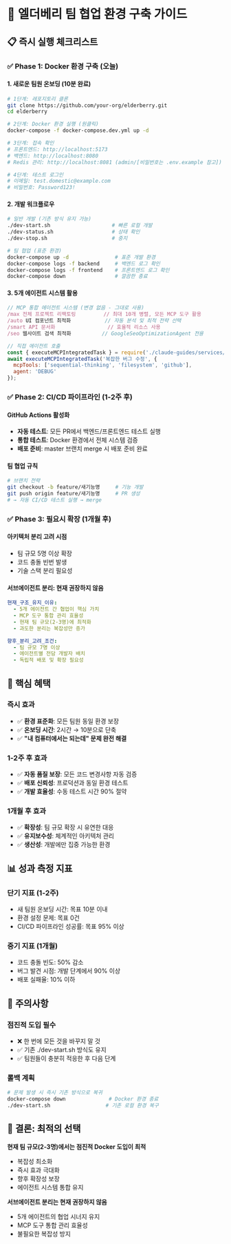 # 🚀 엘더베리 팀 협업 환경 구축 가이드

## 📋 **즉시 실행 체크리스트**

### **✅ Phase 1: Docker 환경 구축 (오늘)**

#### **1. 새로운 팀원 온보딩 (10분 완료)**
```bash
# 1단계: 레포지토리 클론
git clone https://github.com/your-org/elderberry.git
cd elderberry

# 2단계: Docker 환경 실행 (원클릭)
docker-compose -f docker-compose.dev.yml up -d

# 3단계: 접속 확인
# 프론트엔드: http://localhost:5173
# 백엔드: http://localhost:8080
# Redis 관리: http://localhost:8081 (admin/[비밀번호는 .env.example 참고])

# 4단계: 테스트 로그인
# 이메일: test.domestic@example.com
# 비밀번호: Password123!
```

#### **2. 개발 워크플로우**
```bash
# 일반 개발 (기존 방식 유지 가능)
./dev-start.sh                    # 빠른 로컬 개발
./dev-status.sh                   # 상태 확인
./dev-stop.sh                     # 중지

# 팀 협업 (표준 환경)  
docker-compose up -d               # 표준 개발 환경
docker-compose logs -f backend     # 백엔드 로그 확인
docker-compose logs -f frontend    # 프론트엔드 로그 확인
docker-compose down                # 깔끔한 종료
```

#### **3. 5개 에이전트 시스템 활용**
```javascript
// MCP 통합 에이전트 시스템 (변경 없음 - 그대로 사용)
/max 전체 프로젝트 리팩토링         // 최대 10개 병렬, 모든 MCP 도구 활용
/auto UI 컴포넌트 최적화           // 자동 분석 및 최적 전략 선택  
/smart API 문서화                 // 효율적 리소스 사용
/seo 웹사이트 검색 최적화          // GoogleSeoOptimizationAgent 전용

// 직접 에이전트 호출
const { executeMCPIntegratedTask } = require('./claude-guides/services/MCPIntegratedAgentSystem');
await executeMCPIntegratedTask('복잡한 버그 수정', {
  mcpTools: ['sequential-thinking', 'filesystem', 'github'],
  agent: 'DEBUG'
});
```

### **✅ Phase 2: CI/CD 파이프라인 (1-2주 후)**

#### **GitHub Actions 활성화**
- **자동 테스트**: 모든 PR에서 백엔드/프론트엔드 테스트 실행
- **통합 테스트**: Docker 환경에서 전체 시스템 검증
- **배포 준비**: master 브랜치 merge 시 배포 준비 완료

#### **팀 협업 규칙**
```bash
# 브랜치 전략
git checkout -b feature/새기능명     # 기능 개발
git push origin feature/새기능명     # PR 생성
# → 자동 CI/CD 테스트 실행 → merge
```

### **✅ Phase 3: 필요시 확장 (1개월 후)**

#### **아키텍처 분리 고려 시점**
- 팀 규모 5명 이상 확장
- 코드 충돌 빈번 발생
- 기술 스택 분리 필요성

#### **서브에이전트 분리: 현재 권장하지 않음**
```yaml
현재_구조_유지_이유:
  - 5개 에이전트 간 협업이 핵심 가치
  - MCP 도구 통합 관리 효율성
  - 현재 팀 규모(2-3명)에 최적화
  - 과도한 분리는 복잡성만 증가

향후_분리_고려_조건:
  - 팀 규모 7명 이상
  - 에이전트별 전담 개발자 배치
  - 독립적 배포 및 확장 필요성
```

## 🎯 **핵심 혜택**

### **즉시 효과**
- ✅ **환경 표준화**: 모든 팀원 동일 환경 보장
- ✅ **온보딩 시간**: 2시간 → 10분으로 단축
- ✅ **"내 컴퓨터에서는 되는데" 문제 완전 해결**

### **1-2주 후 효과**
- ✅ **자동 품질 보장**: 모든 코드 변경사항 자동 검증
- ✅ **배포 신뢰성**: 프로덕션과 동일 환경 테스트
- ✅ **개발 효율성**: 수동 테스트 시간 90% 절약

### **1개월 후 효과**
- ✅ **확장성**: 팀 규모 확장 시 유연한 대응
- ✅ **유지보수성**: 체계적인 아키텍처 관리
- ✅ **생산성**: 개발에만 집중 가능한 환경

## 📊 **성과 측정 지표**

### **단기 지표 (1-2주)**
- 새 팀원 온보딩 시간: 목표 10분 이내
- 환경 설정 문제: 목표 0건
- CI/CD 파이프라인 성공률: 목표 95% 이상

### **중기 지표 (1개월)**
- 코드 충돌 빈도: 50% 감소
- 버그 발견 시점: 개발 단계에서 90% 이상
- 배포 실패율: 10% 이하

## 🚨 **주의사항**

### **점진적 도입 필수**
- ❌ 한 번에 모든 것을 바꾸지 말 것
- ✅ 기존 ./dev-start.sh 방식도 유지
- ✅ 팀원들이 충분히 적응한 후 다음 단계

### **롤백 계획**
```bash
# 문제 발생 시 즉시 기존 방식으로 복귀
docker-compose down              # Docker 환경 종료
./dev-start.sh                  # 기존 로컬 환경 복구
```

## 🎉 **결론: 최적의 선택**

**현재 팀 규모(2-3명)에서는 점진적 Docker 도입이 최적**
- 복잡성 최소화
- 즉시 효과 극대화
- 향후 확장성 보장
- 에이전트 시스템 통합 유지

**서브에이전트 분리는 현재 권장하지 않음**
- 5개 에이전트의 협업 시너지 유지
- MCP 도구 통합 관리 효율성
- 불필요한 복잡성 방지